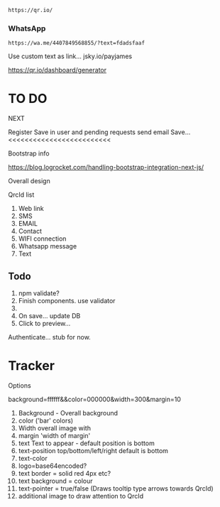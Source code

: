 ```html
https://qr.io/
```

### WhatsApp
```
https://wa.me/4407849568855/?text=fdadsfaaf
```

Use custom text as link...
jsky.io/payjames

https://qr.io/dashboard/generator

# TO DO

NEXT

Register
Save in user and pending requests
send email
Save... <<<<<<<<<<<<<<<<<<<<<<<<<


Bootstrap info

https://blog.logrocket.com/handling-bootstrap-integration-next-js/

Overall design

QrcId list
1. Web link
1. SMS
1. EMAIL
1. Contact
1. WIFI connection
1. Whatsapp message
2. Text


## Todo

1. npm validate?
2. Finish components. use validator
3. 
3. On save... update   DB
4. Click to preview...

Authenticate... stub for now.



# Tracker

Options

background=ffffff&&color=000000&width=300&margin=10

1. Background - Overall background
1. color ('bar' colors)
1. Width overall image with
1. margin 'width of margin'
1. text Text to appear - default position is bottom
2. text-position top/bottom/left/right   default is bottom
3. text-color
3. logo=base64encoded?
4. text border = solid red 4px etc?
5. text background = colour
6. text-pointer = true/false  (Draws tooltip type arrows towards QrcId)
7. additional image to draw attention to QrcId 



